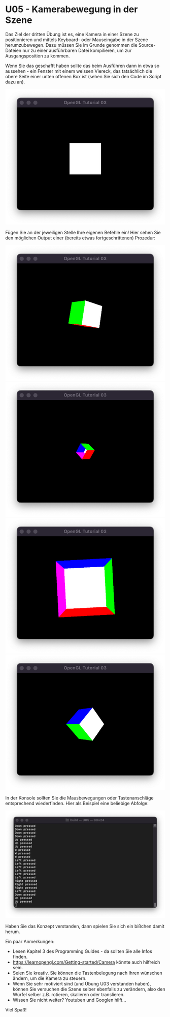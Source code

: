 # U05 - Kamerabewegung in der Szene

Das Ziel der dritten Übung ist es, eine Kamera in einer Szene zu positionieren und mittels Keyboard- oder Mauseingabe in der Szene herumzubewegen. Dazu müssen Sie im Grunde genommen die Source-Dateien nur zu einer ausführbaren Datei kompilieren, um zur Ausgangsposition zu kommen.

Wenn Sie das geschafft haben sollte das beim Ausführen dann in etwa so aussehen - ein Fenster mit einem weissen Viereck, das tatsächlich die obere Seite einer unten offenen Box ist (sehen Sie sich den Code im Script dazu an).

!["Empty"](./empty.png)

Fügen Sie an der jeweiligen Stelle Ihre eigenen Befehle ein! Hier sehen Sie den möglichen Output einer (bereits etwas fortgeschrittenen) Prozedur:

!["f1"](./result2.png)
!["f2"](./result3.png)
!["f3"](./result4.png)
!["f4"](./result5.png)

In der Konsole sollten Sie die Mausbewegungen oder Tastenanschläge entsprechend wiederfinden. Hier als Beispiel eine beliebige Abfolge:

!["f5"](./keystrokes.png)

Haben Sie das Konzept verstanden, dann spielen Sie sich ein bißchen damit herum.

Ein paar Anmerkungen:

- Lesen Kapitel 3 des Programming Guides - da sollten Sie alle Infos finden.
- https://learnopengl.com/Getting-started/Camera könnte auch hilfreich sein.
- Seien Sie kreativ. Sie können die Tastenbelegung nach Ihren wünschen ändern, um die Kamera zu steuern.
- Wenn Sie sehr motiviert sind (und Übung U03 verstanden haben), können Sie versuchen die Szene selber ebenfalls zu verändern, also den Würfel selber z.B. rotieren, skalieren oder translieren.
- Wissen Sie nicht weiter? Youtuben und Googlen hilft...

Viel Spaß!
